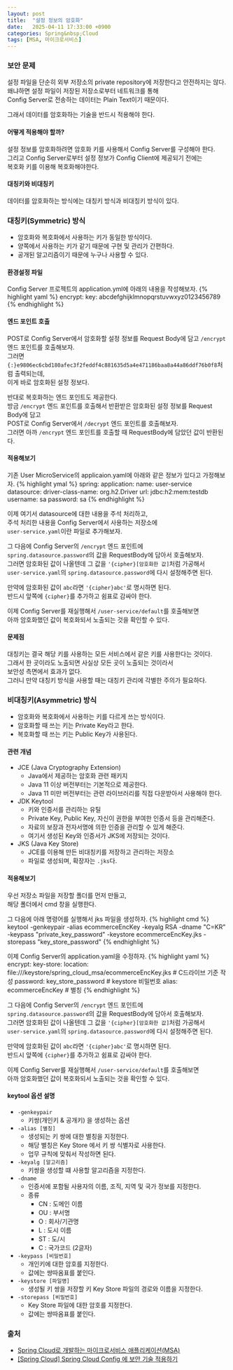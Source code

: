 ```yaml
---
layout: post
title:  "설정 정보의 암호화"
date:   2025-04-11 17:33:00 +0900
categories: Spring&nbsp;Cloud
tags: [MSA, 마이크로서비스]
---
```


### 보안 문제

설정 파일을 단순히 외부 저장소의 private repository에 저장한다고 안전하지는 않다.  
왜냐하면 설정 파일이 저장된 저장소로부터 네트워크를 통해  
Config Server로 전송하는 데이터는 Plain Text이기 때문이다.

그래서 데이터를 암호화하는 기술을 반드시 적용해야 한다.

#### 어떻게 적용해야 할까?

설정 정보를 암호화하려면 암호화 키를 사용해서 Config Server를 구성해야 한다.  
그리고 Config Server로부터 설정 정보가 Config Client에 제공되기 전에는  
복호화 키를 이용해 복호화해야한다.

#### 대칭키와 비대칭키

데이터를 암호화하는 방식에는 대칭키 방식과 비대칭키 방식이 있다.

### 대칭키(Symmetric) 방식

- 암호화와 복호화에서 사용하는 키가 동일한 방식이다.
- 양쪽에서 사용하는 키가 같기 때문에 구현 및 관리가 간편하다.
- 공개된 알고리즘이기 때문에 누구나 사용할 수 있다.

#### 환경설정 파일

Config Server 프로젝트의 application.yml에 아래의 내용을 작성해보자.
{% highlight yaml %}
encrypt:
  key: abcdefghijklmnopqrstuvwxyz0123456789
{% endhighlight %}

#### 엔드 포인트 호출

POST로 Config Server에서 암호화할 설정 정보를 Request Body에 담고 `/encrypt` 엔드 포인트를 호출해보자.  
그러면 `{:}e9806ec6cbd180afec3f2feddf4c881635d5a4e471186baa8a44a86ddf76b0f8`처럼 출력되는데,  
이게 바로 암호화된 설정 정보다.

반대로 복호화하는 엔드 포인트도 제공한다.  
방금 `/encrypt` 엔드 포인트를 호출해서 반환받은 암호화된 설정 정보를 Request Body에 담고  
POST로 Config Server에서 `/decrypt` 엔드 포인트를 호출해보자.  
그러면 아까 `/encrypt` 엔드 포인트를 호출할 때 RequestBody에 담았던 값이 반환된다.

#### 적용해보기

기존 User MicroService의 applicaion.yaml에 아래와 같은 정보가 있다고 가정해보자.
{% highlight ymal %}
spring:
  application:
    name: user-service
  datasource:
    driver-class-name: org.h2.Driver
    url: jdbc:h2:mem:testdb
    username: sa
    password: sa
{% endhighlight %}

이제 여기서 datasource에 대한 내용을 주석 처리하고,  
주석 처리한 내용을 Config Server에서 사용하는 저장소에  
`user-service.yaml`이란 파일로 추가해보자.

그 다음에 Config Server의 `/encrypt` 엔드 포인트에  
`spring.datasource.password`의 값을 RequestBody에 담아서 호출해보자.  
그러면 암호화된 값이 나올텐데 그 값을 `'{cipher}[암호화한 값]`처럼 가공해서  
`user-service.yaml`의 `spring.datasource.password`에 다시 설정해주면 된다.

만약에 암호화된 값이 `abc`라면 `'{cipher}abc'`로 명시하면 된다.  
반드시 앞쪽에 `{cipher}`를 추가하고 쉼표로 감싸야 한다.

이제 Config Server를 재실행해서 `/user-service/default`를 호출해보면  
아까 암호화했던 값이 복호화되서 노출되는 것을 확인할 수 있다.

#### 문제점

대칭키는 결국 해당 키를 사용하는 모든 서비스에서 같은 키를 사용한다는 것이다.  
그래서 한 곳이라도 노출되면 사실상 모든 곳이 노출되는 것이라서  
보안성 측면에서 효과가 없다.  
그러니 만약 대칭키 방식을 사용할 때는 대칭키 관리에 각별한 주의가 필요하다.

### 비대칭키(Asymmetric) 방식

- 암호화와 복호화에서 사용하는 키를 다르게 쓰는 방식이다.
- 암호화할 때 쓰는 키는 Private Key라고 한다.
- 복호화할 때 쓰는 키는 Public Key가 사용된다.

#### 관련 개념

- JCE (Java Cryptography Extension)
    - Java에서 제공하는 암호화 관련 패키지
    - Java 11 이상 버전부터는 기본적으로 제공한다.
    - Java 11 미만 버전부터는 관련 라이브러리를 직접 다운받아서 사용해야 한다.
- JDK Keytool
    - 키와 인증서를 관리하는 유틸
    - Private Key, Public Key, 자신이 권한을 부여한 인증서 등을 관리해준다.
    - 자료의 보장과 전자서명에 의한 인증을 관리할 수 있게 해준다.
    - 여기서 생성된 Key와 인증서가 JKS에 저장되는 것이다.
- JKS (Java Key Store)
    - JCE를 이용해 만든 비대칭키를 저장하고 관리하는 저장소
    - 파일로 생성되며, 확장자는 `.jks`다.

#### 적용해보기

우선 저장소 파일을 저장할 폴더를 먼저 만들고,  
해당 폴더에서 cmd 창을 실행한다.

그 다음에 아래 명령어를 실행해서 jks 파일을 생성하자.
{% highlight cmd %}
keytool -genkeypair -alias ecommerceEncKey -keyalg RSA -dname "C=KR" -keypass "private_key_password" -keystore ecommerceEncKey.jks -storepass "key_store_password"
{% endhighlight %}

이제 Config Server의 application.yaml을 수정하자.
{% highlight yaml %}
encrypt:
  key-store:
    location: file:///keystore/spring_cloud_msa/ecommerceEncKey.jks # C드라이브 기준 작성
    password: key_store_password # keystore 비밀번호
    alias: ecommerceEncKey # 별칭
{% endhighlight %}

그 다음에 Config Server의 `/encrypt` 엔드 포인트에  
`spring.datasource.password`의 값을 RequestBody에 담아서 호출해보자.  
그러면 암호화된 값이 나올텐데 그 값을 `'{cipher}[암호화한 값]`처럼 가공해서  
`user-service.yaml`의 `spring.datasource.password`에 다시 설정해주면 된다.

만약에 암호화된 값이 `abc`라면 `'{cipher}abc'`로 명시하면 된다.  
반드시 앞쪽에 `{cipher}`를 추가하고 쉼표로 감싸야 한다.

이제 Config Server를 재실행해서 `/user-service/default`를 호출해보면  
아까 암호화했던 값이 복호화되서 노출되는 것을 확인할 수 있다.

#### keytool 옵션 설명

- `-genkeypair`
    - 키쌍(개인키 & 공개키) 을 생성하는 옵션
- `-alias [별칭]`
    - 생성되는 키 쌍에 대한 별칭을 지정한다.
    - 해당 별칭은 Key Store 에서 키 쌍 식별자로 사용한다.
    - 업무 규칙에 맞춰서 작성하면 된다.
- `-keyalg [알고리즘]`
    - 키쌍을 생성할 떄 사용할 알고리즘을 지정한다.
- `-dname`
    - 인증서에 포함될 사용자의 이름, 조직, 지역 및 국가 정보를 지정한다.
    - 종류
        - CN : 도메인 이름
        - OU : 부서명
        - O : 회사/기관명
        - L : 도시 이름
        - ST : 도/시
        - C : 국가코드 (2글자)
- `-keypass [비밀번호]`
    - 개인키에 대한 암호를 지정한다.
    - 값에는 쌍따옴표를 붙인다.
- `-keystore [파일명]`
    - 생성될 키 쌍을 저장할 키 Key Store 파일의 경로와 이름을 지정한다.
- `-storepass [비밀번호]`
    - Key Store 파일에 대한 암호를 지정한다.
    - 값에는 쌍따옴표를 붙인다.

### 출처

- [Spring Cloud로 개발하는 마이크로서비스 애플리케이션(MSA)](https://www.inflearn.com/course/%EC%8A%A4%ED%94%84%EB%A7%81-%ED%81%B4%EB%9D%BC%EC%9A%B0%EB%93%9C-%EB%A7%88%EC%9D%B4%ED%81%AC%EB%A1%9C%EC%84%9C%EB%B9%84%EC%8A%A4)
- [[Spring Cloud] Spring Cloud Config 에 보안 기술 적용하기](https://velog.io/@choidongkuen/Spring-Cloud-Spring-Cloud-Config-%EB%B3%B4%EC%95%88-%EA%B0%95%ED%99%94%ED%95%98%EA%B8%B0)